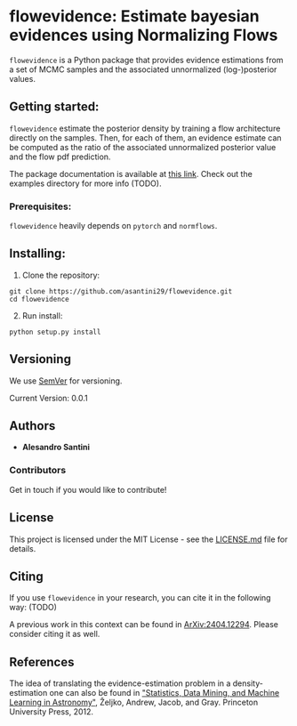 # flowevidence: Estimate bayesian evidences using Normalizing Flows

`flowevidence` is a Python package that provides evidence estimations from a set of MCMC samples and the associated unnormalized (log-)posterior values. 

## Getting started:
`flowevidence` estimate the posterior density by training a flow architecture directly on the samples. Then, for each of them, an evidence estimate can be computed as the ratio of the associated unnormalized posterior value and the flow pdf prediction.

The package documentation is available at [this link](https://asantini29.github.io/flowevidence/). Check out the examples directory for more info (TODO).

### Prerequisites:

`flowevidence` heavily depends on `pytorch` and `normflows`.

## Installing:
1. Clone the repository:
 ```
 git clone https://github.com/asantini29/flowevidence.git
 cd flowevidence
 ```
2. Run install:
 ```
 python setup.py install
 ```

## Versioning

We use [SemVer](http://semver.org/) for versioning. 

Current Version: 0.0.1

## Authors

* **Alesandro Santini**

### Contributors

Get in touch if you would like to contribute!

## License

This project is licensed under the MIT License - see the [LICENSE.md](LICENSE) file for details.

## Citing

If you use `flowevidence` in your research, you can cite it in the following way:
(TODO)

A previous work in this context can be found in [ArXiv:2404.12294](https://arxiv.org/abs/2404.12294). Please consider citing it as well.

## References

The idea of translating the evidence-estimation problem in a density-estimation one can also be found in ["Statistics, Data Mining, and Machine Learning in Astronomy"](https://press.princeton.edu/books/hardcover/9780691198309/statistics-data-mining-and-machine-learning-in-astronomy-pdf), Željko, Andrew, Jacob, and Gray. Princeton University Press, 2012.